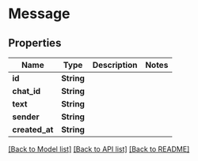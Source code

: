 # Message

## Properties

Name | Type | Description | Notes
------------ | ------------- | ------------- | -------------
**id** | **String** |  | 
**chat_id** | **String** |  | 
**text** | **String** |  | 
**sender** | **String** |  | 
**created_at** | **String** |  | 

[[Back to Model list]](../README.md#documentation-for-models) [[Back to API list]](../README.md#documentation-for-api-endpoints) [[Back to README]](../README.md)



